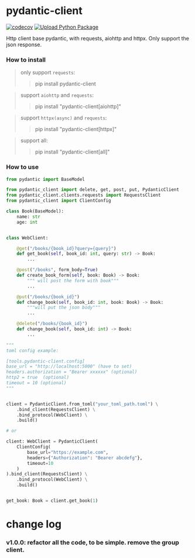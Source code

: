 # pydantic-client

[![codecov](https://codecov.io/gh/ponytailer/pydantic-client/branch/main/graph/badge.svg?token=CZX5V1YP22)](https://codecov.io/gh/ponytailer/pydantic-client) [![Upload Python Package](https://github.com/ponytailer/pydantic-client/actions/workflows/python-publish.yml/badge.svg)](https://github.com/ponytailer/pydantic-client/actions/workflows/python-publish.yml)

Http client base pydantic, with requests, aiohttp and httpx.
Only support the json response.

### How to install

> only support `requests`:
>> pip install pydantic-client

> support `aiohttp` and `requests`:
>> pip install "pydantic-client[aiohttp]"

> support `httpx(async)` and `requests`:
>> pip install "pydantic-client[httpx]"

> support all:
>> pip install "pydantic-client[all]"

### How to use

```python
from pydantic import BaseModel

from pydantic_client import delete, get, post, put, PydanticClient
from pydantic_client.clients.requests import RequestsClient
from pydantic_client import ClientConfig

class Book(BaseModel):
    name: str
    age: int


class WebClient:

    @get("/books/{book_id}?query={query}")
    def get_book(self, book_id: int, query: str) -> Book:
        ...

    @post("/books", form_body=True)
    def create_book_form(self, book: Book) -> Book:
        """ will post the form with book"""
        ...

    @put("/books/{book_id}")
    def change_book(self, book_id: int, book: Book) -> Book:
        """will put the json body"""
        ...

    @delete("/books/{book_id}")
    def change_book(self, book_id: int) -> Book:
        ...

"""
toml config example:

[tools.pydantic-client.config]
base_url = "http://localhost:5000" (have to set)
headers.authorization = "Bearer xxxxxx" (optional)
http2 = true  (optional)
timeout = 10 (optional)
"""


client = PydanticClient.from_toml("your_toml_path.toml") \
    .bind_client(RequestsClient) \
    .bind_protocol(WebClient) \
    .build()

# or

client: WebClient = PydanticClient(
    ClientConfig(
        base_url="https://example.com",
        headers={"Authorization": "Bearer abcdefg"},
        timeout=10
    )
).bind_client(RequestsClient) \
    .bind_protocol(WebClient) \
    .build()


get_book: Book = client.get_book(1)
```

# change log

### v1.0.0: refactor all the code, to be simple. remove the group client.
